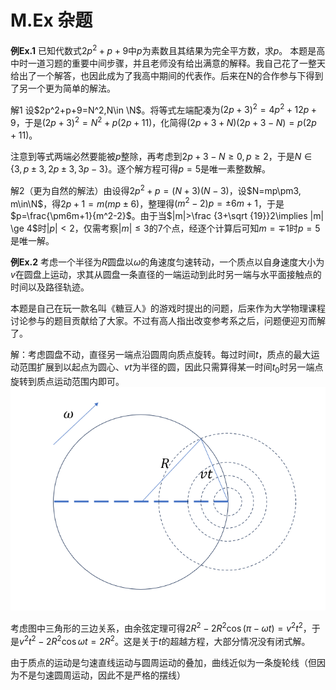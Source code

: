 # M.Ex 杂题
**例Ex.1** 已知代数式$2p^2+p+9$中$p$为素数且其结果为完全平方数，求$p$。
本题是高中时一道习题的重要中间步骤，并且老师没有给出满意的解释。我自己花了一整天给出了一个解答，也因此成为了我高中期间的代表作。后来在N的合作参与下得到了另一个更为简单的解法。

解1 设$2p^2+p+9=N^2,N\in \N$。将等式左端配凑为$(2p+3)^2=4p^2+12p+9$，于是$(2p+3)^2=N^2+p(2p+11)$，化简得$(2p+3+N)(2p+3-N)=p(2p+11)$。

注意到等式两端必然要能被$p$整除，再考虑到$2p+3-N\ge0,p\ge2$，于是$N\in\{3,p\pm3,2p\pm 3,3p-3\}$。逐个解方程可得$p=5$是唯一素整数解。

解2（更为自然的解法）由设得$2p^2+p=(N+3)(N-3)$，设$N=mp\pm3, m\in\N$，得$2p+1=m(mp\pm 6)$，整理得$(m^2-2)p=\pm6m+1$，于是$p=\frac{\pm6m+1}{m^2-2}$。由于当$|m|>\frac {3+\sqrt {19}}2\implies |m| \ge 4$时$|p|<2$，仅需考察$|m|\le 3$的7个点，经逐个计算后可知$m=\mp1$时$p=5$是唯一解。

**例Ex.2** 考虑一个半径为$R$圆盘以$\omega$的角速度匀速转动，一个质点以自身速度大小为$v$在圆盘上运动，求其从圆盘一条直径的一端运动到此时另一端与水平面接触点的时间以及路径轨迹。

本题是自己在玩一款名叫《糖豆人》的游戏时提出的问题，后来作为大学物理课程讨论参与的题目贡献给了大家。不过有高人指出改变参考系之后，问题便迎刃而解了。

解：考虑圆盘不动，直径另一端点沿圆周向质点旋转。每过时间$t$，质点的最大运动范围扩展到以起点为圆心、$vt$为半径的圆，因此只需算得某一时间$t_0$时另一端点旋转到质点运动范围内即可。![](figs/M-Ex-1.png)

考虑图中三角形的三边关系，由余弦定理可得$2R^2-2R^2\cos(\pi-\omega t)=v^2t^2$，于是$v^2t^2-2R^2\cos\omega t=2R^2$。这是关于$t$的超越方程，大部分情况没有闭式解。

由于质点的运动是匀速直线运动与圆周运动的叠加，曲线近似为一条旋轮线（但因为不是匀速圆周运动，因此不是严格的摆线）